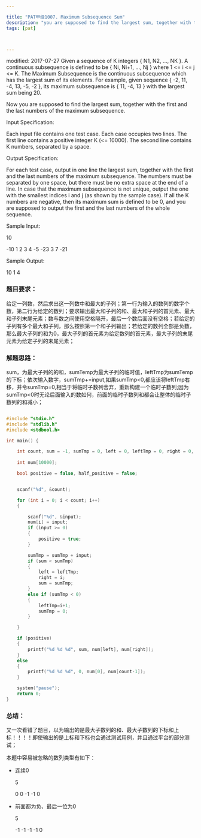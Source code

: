 ```yaml
---

title: "PAT甲级1007. Maximum Subsequence Sum"
description: "you are supposed to find the largest sum, together with the first and the last numbers of the maximum subsequence"
tags: [pat]



---
```


modified: 2017-07-27
Given a sequence of K integers { N1, N2, ..., NK }. A continuous subsequence is defined to be { Ni, Ni+1, ..., Nj } where 1 <= i <= j <= K. The Maximum Subsequence is the continuous subsequence which has the largest sum of its elements. For example, given sequence { -2, 11, -4, 13, -5, -2 }, its maximum subsequence is { 11, -4, 13 } with the largest sum being 20.

Now you are supposed to find the largest sum, together with the first and the last numbers of the maximum subsequence.

Input Specification:

Each input file contains one test case. Each case occupies two lines. The first line contains a positive integer K (<= 10000). The second line contains K numbers, separated by a space.

Output Specification:

For each test case, output in one line the largest sum, together with the first and the last numbers of the maximum subsequence. The numbers must be separated by one space, but there must be no extra space at the end of a line. In case that the maximum subsequence is not unique, output the one with the smallest indices i and j (as shown by the sample case). If all the K numbers are negative, then its maximum sum is defined to be 0, and you are supposed to output the first and the last numbers of the whole sequence.

Sample Input:

10

-10 1 2 3 4 -5 -23 3 7 -21

Sample Output:

10 1 4

### 题目要求：

给定一列数，然后求出这一列数中和最大的子列；第一行为输入的数列的数字个数，第二行为给定的数列；要求输出最大和子列的和、最大和子列的首元素、最大和子列末尾元素；数与数之间使用空格隔开，最后一个数后面没有空格；若给定的子列有多个最大和子列，那么按照第一个和子列输出；若给定的数列全部是负数，那么最大子列的和为0，最大子列的首元素为给定数列的首元素，最大子列的末尾元素为给定子列的末尾元素；

### 解题思路：

sum，为最大子列的的和，sumTemp为最大子列的临时值，leftTmp为sumTemp的下标；依次输入数字，sumTmp+=input,如果sumTmp<0,都应该将leftTmp右移，并令sumTmp=0,相当于将临时子数列舍弃，重新构建一个临时子数列;因为sumTmp<0时无论后面输入的数如何，前面的临时子数列和都会让整体的临时子数列的和减小；


```c

#include "stdio.h"
#include "stdlib.h"
#include <stdbool.h>

int main() {

	int count, sum = -1, sumTmp = 0, left = 0, leftTmp = 0, right = 0, input, first, last;
	
	int num[10000];

	bool positive = false, half_positive = false;


	scanf("%d", &count);

	for (int i = 0; i < count; i++)
	{

		scanf("%d", &input);
		num[i] = input;
		if (input >= 0)
		{
			positive = true;
		}

		sumTmp = sumTmp + input;
		if (sum < sumTmp)
		{
			left = leftTmp;
			right = i;
			sum = sumTmp;
		}
		else if (sumTmp < 0)
		{
			leftTmp=i+1;
			sumTmp = 0;
		}

	}

	if (positive)
	{
		printf("%d %d %d", sum, num[left], num[right]);
	}
	else
	{
		printf("%d %d %d", 0, num[0], num[count-1]);
	}

	system("pause");
	return 0;
}
```

### 总结：

又一次看错了题目，以为输出的是最大子数列的和、最大子数列的下标和上标！！！！即使输出的是上标和下标也会通过测试用例，并且通过平台的部分测试；

本题中容易被忽略的数列类型有如下：

* 连续0

  5
 
  0 0 -1 -1 0

* 前面都为负、最后一位为0

  5

  -1 -1 -1 -1 0

   

